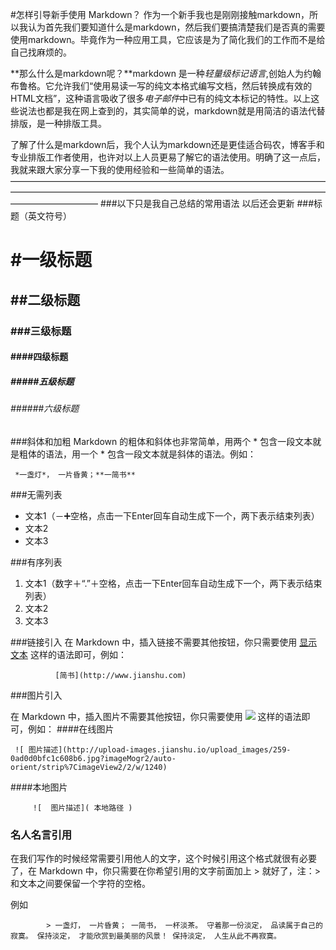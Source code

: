 #怎样引导新手使用 Markdown？
   作为一个新手我也是刚刚接触markdown，所以我认为首先我们要知道什么是markdown，然后我们要搞清楚我们是否真的需要使用markdown。毕竟作为一种应用工具，它应该是为了简化我们的工作而不是给自己找麻烦的。
   
**那么什么是markdown呢？**markdown 是一种*轻量级标记语言*,创始人为约翰布鲁格。它允许我们“使用易读一写的纯文本格式编写文档，然后转换成有效的HTML文档”，这种语言吸收了很多*电子邮件*中已有的纯文本标记的特性。以上这些说法也都是我在网上查到的，其实简单的说，markdown就是用简洁的语法代替排版，是一种排版工具。
   
   
   了解了什么是markdown后，我个人认为markdown还是更佳适合码农，博客手和专业排版工作者使用，也许对以上人员更易了解它的语法使用。明确了这一点后，我就来跟大家分享一下我的使用经验和一些简单的语法。
  ——————————————————————————————————————————————————————————————————————————————————
###以下只是我自己总结的常用语法 以后还会更新
###标题（英文符号）
# #一级标题
## ##二级标题
### ###三级标题
#### ####四级标题
##### #####五级标题
###### ######六级标题

###斜体和加粗
Markdown 的粗体和斜体也非常简单，用两个 * 包含一段文本就是粗体的语法，用一个 * 包含一段文本就是斜体的语法。例如：

     *一盏灯*， 一片昏黄；**一简书**

###无需列表
- 文本1（－➕空格，点击一下Enter回车自动生成下一个，两下表示结束列表）
- 文本2
- 文本3

###有序列表
1. 文本1（数字＋“.”＋空格，点击一下Enter回车自动生成下一个，两下表示结束列表）
2. 文本2
3. 文本3

###链接引入
在 Markdown 中，插入链接不需要其他按钮，你只需要使用 [显示文本](链接地址) 这样的语法即可，例如：
              
              [简书](http://www.jianshu.com)
         
###图片引入

在 Markdown 中，插入图片不需要其他按钮，你只需要使用 ![](图片链接地址) 这样的语法即可，例如：
####在线图片

     ![ 图片描述](http://upload-images.jianshu.io/upload_images/259-0ad0d0bfc1c608b6.jpg?imageMogr2/auto-orient/strip%7CimageView2/2/w/1240)
     
####本地图片  
   
         ![  图片描述]( 本地路径 )

### 名人名言引用
在我们写作的时候经常需要引用他人的文字，这个时候引用这个格式就很有必要了，在 Markdown 中，你只需要在你希望引用的文字前面加上 > 就好了，注：> 和文本之间要保留一个字符的空格。

例如
            
            > 一盏灯， 一片昏黄； 一简书， 一杯淡茶。 守着那一份淡定， 品读属于自己的寂寞。 保持淡定， 才能欣赏到最美丽的风景！ 保持淡定， 人生从此不再寂寞。



